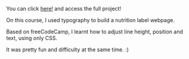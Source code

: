 You can click [here!](https://valdocijunior.github.io/Nutrition-Label/) and access the full project!

On this course, I used typography to build a nutrition label webpage.

Based on freeCodeCamp, I learnt how to adjust line height, position and text, using only CSS.

It was pretty fun and difficulty at the same time. :)
